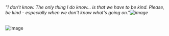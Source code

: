 ###### "I don't know. The only thing I do know... is that we have to be kind. Please, be kind - especially when we don't know what's going on."![image](https://github.com/user-attachments/assets/738abfab-f2e3-4038-8952-03d6c2c53c37)

![image](https://github.com/user-attachments/assets/91879ca9-4b95-4078-a716-6b0ee3880c37)




